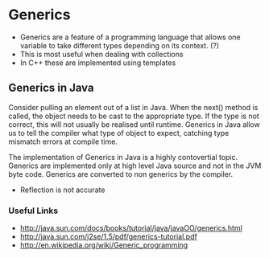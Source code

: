 # Generics

  * Generics are a feature of a programming language that allows one variable to take different types depending on its context. (?)
  * This is most useful when dealing with collections
  * In C++ these are implemented using templates




## Generics in Java
Consider pulling an element out of a list in Java.  When the next() method is called, the object needs to be cast to the appropriate type.  If the type is not correct, this will not usually be realised until runtime.  Generics in Java allow us to tell the compiler what type of object to expect, catching type mismatch errors at compile time.


The implementation of Generics in Java is a highly contovertial topic.  Generics are implemented only at high level Java source and not in the JVM byte code.  Generics are converted to non generics by the compiler.

  * Reflection is not accurate



### Useful Links
  * http://java.sun.com/docs/books/tutorial/java/javaOO/generics.html
  * http://java.sun.com/j2se/1.5/pdf/generics-tutorial.pdf
  * http://en.wikipedia.org/wiki/Generic_programming